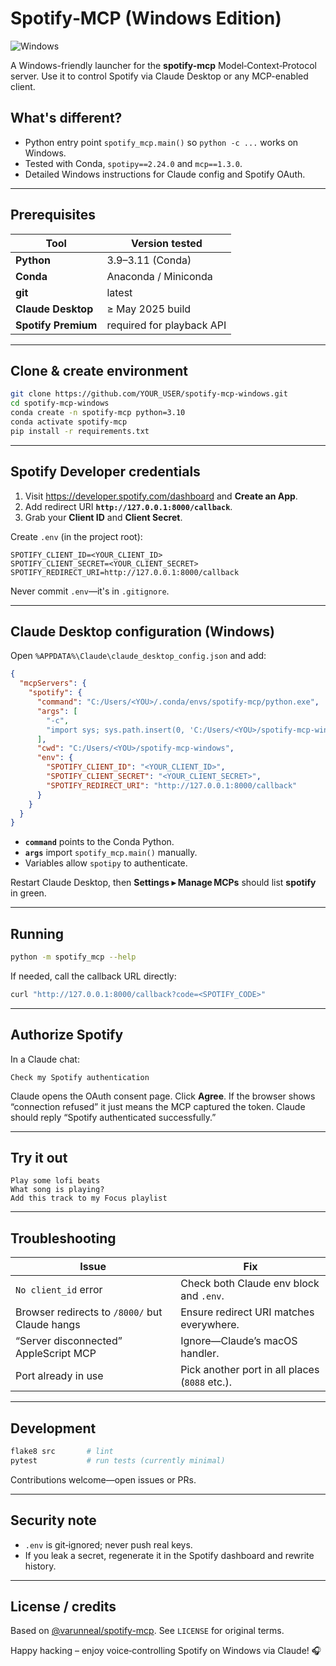 # Spotify‑MCP (Windows Edition)

![Windows](https://img.shields.io/badge/platform-Windows-blue)

A Windows-friendly launcher for the **spotify-mcp** Model‑Context‑Protocol server. Use it to control Spotify via Claude Desktop or any MCP-enabled client.

## What's different?

- Python entry point `spotify_mcp.main()` so `python -c ...` works on Windows.
- Tested with Conda, `spotipy==2.24.0` and `mcp==1.3.0`.
- Detailed Windows instructions for Claude config and Spotify OAuth.

---

## Prerequisites
| Tool | Version tested |
|------|----------------|
| **Python** | 3.9–3.11 (Conda) |
| **Conda** | Anaconda / Miniconda |
| **git** | latest |
| **Claude Desktop** | ≥ May 2025 build |
| **Spotify Premium** | required for playback API |

---

## Clone & create environment
```bash
git clone https://github.com/YOUR_USER/spotify-mcp-windows.git
cd spotify-mcp-windows
conda create -n spotify-mcp python=3.10
conda activate spotify-mcp
pip install -r requirements.txt
```

---

## Spotify Developer credentials
1. Visit <https://developer.spotify.com/dashboard> and **Create an App**.
2. Add redirect URI **`http://127.0.0.1:8000/callback`**.
3. Grab your **Client ID** and **Client Secret**.

Create `.env` (in the project root):

```dotenv
SPOTIFY_CLIENT_ID=<YOUR_CLIENT_ID>
SPOTIFY_CLIENT_SECRET=<YOUR_CLIENT_SECRET>
SPOTIFY_REDIRECT_URI=http://127.0.0.1:8000/callback
```

Never commit `.env`—it's in `.gitignore`.

---

## Claude Desktop configuration (Windows)

Open `%APPDATA%\Claude\claude_desktop_config.json` and add:

```json
{
  "mcpServers": {
    "spotify": {
      "command": "C:/Users/<YOU>/.conda/envs/spotify-mcp/python.exe",
      "args": [
        "-c",
        "import sys; sys.path.insert(0, 'C:/Users/<YOU>/spotify-mcp-windows/src'); from spotify_mcp import main; main()"
      ],
      "cwd": "C:/Users/<YOU>/spotify-mcp-windows",
      "env": {
        "SPOTIFY_CLIENT_ID": "<YOUR_CLIENT_ID>",
        "SPOTIFY_CLIENT_SECRET": "<YOUR_CLIENT_SECRET>",
        "SPOTIFY_REDIRECT_URI": "http://127.0.0.1:8000/callback"
      }
    }
  }
}
```

- **`command`** points to the Conda Python.
- **`args`** import `spotify_mcp.main()` manually.
- Variables allow `spotipy` to authenticate.

Restart Claude Desktop, then **Settings ▸ Manage MCPs** should list **spotify** in green.

---

## Running

```bash
python -m spotify_mcp --help
```

If needed, call the callback URL directly:

```bash
curl "http://127.0.0.1:8000/callback?code=<SPOTIFY_CODE>"
```

---

## Authorize Spotify

In a Claude chat:

```
Check my Spotify authentication
```

Claude opens the OAuth consent page. Click **Agree**. If the browser shows “connection refused” it just means the MCP captured the token. Claude should reply “Spotify authenticated successfully.”

---

## Try it out

```text
Play some lofi beats
What song is playing?
Add this track to my Focus playlist
```

---

## Troubleshooting
| Issue | Fix |
|-------|-----|
| `No client_id` error | Check both Claude env block and `.env`. |
| Browser redirects to `/8000/` but Claude hangs | Ensure redirect URI matches everywhere. |
| “Server disconnected” AppleScript MCP | Ignore—Claude’s macOS handler. |
| Port already in use | Pick another port in all places (`8088` etc.). |

---

## Development

```bash
flake8 src       # lint
pytest           # run tests (currently minimal)
```

Contributions welcome—open issues or PRs.

---

## Security note
- `.env` is git‑ignored; never push real keys.
- If you leak a secret, regenerate it in the Spotify dashboard and rewrite history.

---

## License / credits

Based on [@varunneal/spotify-mcp](https://github.com/varunneal/spotify-mcp). See `LICENSE` for original terms.

Happy hacking – enjoy voice‑controlling Spotify on Windows via Claude! 🎧
